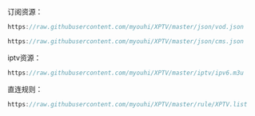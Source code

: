 订阅资源：<br>
```Java
https://raw.githubusercontent.com/myouhi/XPTV/master/json/vod.json
```
```Java
https://raw.githubusercontent.com/myouhi/XPTV/master/json/cms.json
```
iptv资源：<br>
```Java
https://raw.githubusercontent.com/myouhi/XPTV/master/iptv/ipv6.m3u
```
直连规则：<br>
```Java
https://raw.githubusercontent.com/myouhi/XPTV/master/rule/XPTV.list
```
